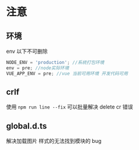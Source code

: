 # 注意

## 环境

env 以下不可删除

```js
NODE_ENV = 'production'; //系统打包环境
env = pre; //node实际环境
VUE_APP_ENV = pre; //vue 当前可用环境 开发代码可用
```

## crlf

使用 `npm run line --fix` 可以批量解决 delete cr 错误

## global.d.ts

解决加载图片 样式的无法找到模块的 bug
